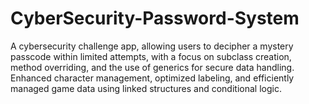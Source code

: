 # CyberSecurity-Password-System
A cybersecurity challenge app, allowing users to decipher a mystery passcode within limited attempts, with a focus on subclass creation, method overriding, and the use of generics for secure data handling. Enhanced character management, optimized labeling, and efficiently managed game data using linked structures and conditional logic.
